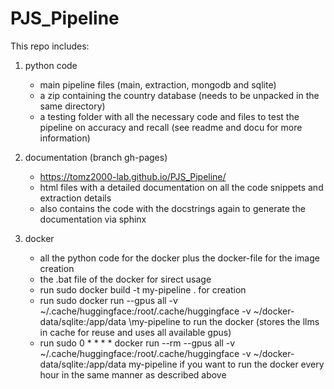 # PJS_Pipeline

This repo includes:
1. python code
   - main pipeline files (main, extraction, mongodb and sqlite)
   - a zip containing the country database (needs to be unpacked in the same directory)
   - a testing folder with all the necessary code and files to test the pipeline on accuracy and recall (see readme and docu for more information)
     
2. documentation (branch gh-pages)
   - https://tomz2000-lab.github.io/PJS_Pipeline/
   - html files with a detailed documentation on all the code snippets and extraction details
   - also contains the code with the docstrings again to generate the documentation via sphinx
     
3. docker
   - all the python code for the docker plus the docker-file for the image creation
   - the .bat file of the docker for sirect usage
   - run sudo docker build -t my-pipeline . for creation
   - run sudo docker run \--gpus all \-v ~/.cache/huggingface:/root/.cache/huggingface \-v ~/docker-data/sqlite:/app/data \my-pipeline to run the docker (stores the llms in cache for reuse and uses all available gpus)
   - run sudo 0 * * * * docker run --rm --gpus all -v ~/.cache/huggingface:/root/.cache/huggingface -v ~/docker-data/sqlite:/app/data my-pipeline if you want to run the docker every hour in the same manner as described above
